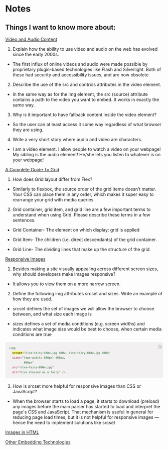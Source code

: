 # Notes

## Things I want to know more about:

[Video and Audio Content](https://developer.mozilla.org/en-US/docs/Learn/HTML/Multimedia_and_embedding/Video_and_audio_content)

1. Explain how the ability to use video and audio on the web has evolved since the early 2000s.

- The first influx of online videos and audio were made possible by proprietary plugin-based technologies like Flash and Silverlight. Both of these had security and accessibility issues, and are now obsolete

2. Describe the use of the src and controls attributes in the video element.

- In the same way as for the img element, the src (source) attribute contains a path to the video you want to embed. It works in exactly the same way.

3. Why is it important to have fallback content inside the video element?

- So the user can at least access it some way regardless of what browser they are using.

4. Write a very short story where audio and video are characters.

- I am a video element. I allow people to watch a video on your webpage! My sibling is the audio element! He/she lets you listen to whatever is on your webpage! 

[A Complete Guide To Grid](https://css-tricks.com/snippets/css/complete-guide-grid/)

1. How does Grid layout differ from Flex?

- Similarly to flexbox, the source order of the grid items doesn’t matter. Your CSS can place them in any order, which makes it super easy to rearrange your grid with media queries.

2. Grid container, grid item, and grid line are a few important terms to understand when using Grid. Please describe these terms in a few sentences.

- Grid Container- The element on which display: grid is applied

- Grid Item- The children (i.e. direct descendants) of the grid container.

- Grid Line- The dividing lines that make up the structure of the grid.

[Responsive Images](https://developer.mozilla.org/en-US/docs/Learn/HTML/Multimedia_and_embedding/Responsive_images)

1. Besides making a site visually appealing across different screen sizes, why should developers make images responsive?

- It allows you to view them on a more narrow screen.

2. Define the following img attributes srcset and sizes. Write an example of how they are used.

- srcset defines the set of images we will allow the browser to choose between, and what size each image is

- sizes defines a set of media conditions (e.g. screen widths) and indicates what image size would be best to choose, when certain media conditions are true 

![srcset-sizes](/img/srcset-sizes.jpeg)

3. How is srcset more helpful for responsive images than CSS or JavaScript?

- When the browser starts to load a page, it starts to download (preload) any images before the main parser has started to load and interpret the page's CSS and JavaScript. That mechanism is useful in general for reducing page load times, but it is not helpful for responsive images — hence the need to implement solutions like srcset

[Images in HTML](https://developer.mozilla.org/en-US/docs/Learn/HTML/Multimedia_and_embedding/Images_in_HTML)

[Other Embedding Technologies](https://developer.mozilla.org/en-US/docs/Learn/HTML/Multimedia_and_embedding/Other_embedding_technologies)
